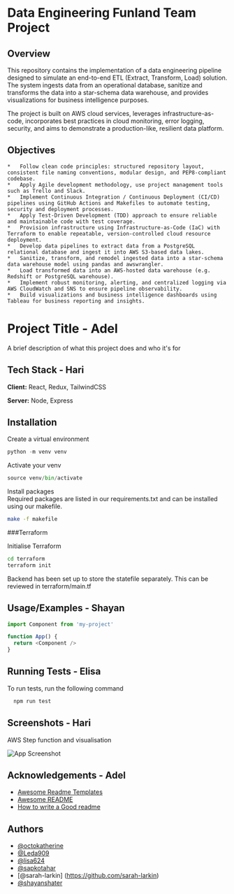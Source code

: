 # Data Engineering Funland Team Project

## Overview

This repository contains the implementation of a data engineering pipeline designed to simulate an end-to-end ETL (Extract, Transform, Load) solution. The system ingests data from an operational database, sanitize and transforms the data into a star-schema data warehouse, and provides visualizations for business intelligence purposes.

The project is built on AWS cloud services, leverages infrastructure-as-code, incorporates best practices in cloud monitoring, error logging, security, and aims to demonstrate a production-like, resilient data platform.

## Objectives

    *   Follow clean code principles: structured repository layout, consistent file naming conventions, modular design, and PEP8-compliant codebase.
    *   Apply Agile development methodology, use project management tools such as Trello and Slack.
    *   Implement Continuous Integration / Continuous Deployment (CI/CD) pipelines using GitHub Actions and Makefiles to automate testing, security and deployment processes.
    *   Apply Test-Driven Development (TDD) approach to ensure reliable and maintainable code with test coverage.
    *   Provision infrastructure using Infrastructure-as-Code (IaC) with Terraform to enable repeatable, version-controlled cloud resource deployment.
    *   Develop data pipelines to extract data from a PostgreSQL relational database and ingest it into AWS S3-based data lakes.
    *   Sanitize, transform, and remodel ingested data into a star-schema data warehouse model using pandas and awswrangler.
    *   Load transformed data into an AWS-hosted data warehouse (e.g. Redshift or PostgreSQL warehouse).
    *   Implement robust monitoring, alerting, and centralized logging via AWS CloudWatch and SNS to ensure pipeline observability.
    *   Build visualizations and business intelligence dashboards using Tableau for business reporting and insights.


# Project Title - Adel

A brief description of what this project does and who it's for


## Tech Stack - Hari

**Client:** React, Redux, TailwindCSS

**Server:** Node, Express


## Installation 

Create a virtual environment 

```python 
python -m venv venv 
```
Activate your venv

```python 
source venv/bin/activate
```
Install packages <br>
Required packages are listed in our requirements.txt and can be installed using our makefile. 

```bash
make -f makefile
``` 

###Terraform 

Initialise Terraform 

```bash
cd terraform
terraform init 
```
Backend has been set up to store the statefile separately. This can be reviewed in terraform/main.tf

    
## Usage/Examples  - Shayan

```javascript
import Component from 'my-project'

function App() {
  return <Component />
}
```


## Running Tests - Elisa

To run tests, run the following command

```bash
  npm run test
```


## Screenshots - Hari
AWS Step function and visualisation

![App Screenshot](https://via.placeholder.com/468x300?text=App+Screenshot+Here)


## Acknowledgements - Adel

 - [Awesome Readme Templates](https://awesomeopensource.com/project/elangosundar/awesome-README-templates)
 - [Awesome README](https://github.com/matiassingers/awesome-readme)
 - [How to write a Good readme](https://bulldogjob.com/news/449-how-to-write-a-good-readme-for-your-github-project)


## Authors

- [@octokatherine](https://www.github.com/octokatherine)
- [@Leda909](https://github.com/Leda909)
- [@lisa624](https://github.com/lisa624)
- [@sapkotahar](https://github.com/sapkotahari)
- [@sarah-larkin] (https://github.com/sarah-larkin)
- [@shayanshater](https://github.com/shayanshater)



